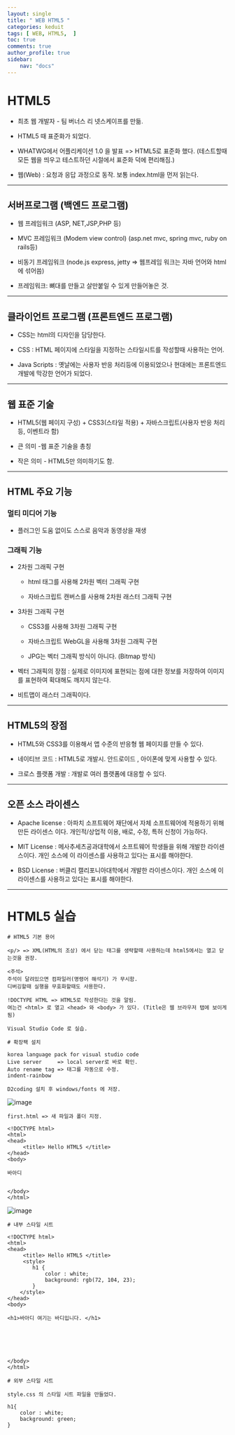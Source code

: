 ```yaml
---
layout: single
title: " WEB HTML5 "
categories: keduit
tags: [ WEB, HTML5,  ]
toc: true 
comments: true
author_profile: true
sidebar:
    nav: "docs"
---
```


# HTML5

* 최초 웹 개발자 - 팀 버너스 리 넷스케이프를 만듦.


* HTML5 때 표준화가 되었다.


* WHATWG에서 어플리케이션 1.0 을 발표 => HTML5로 표준화 했다.
(테스트할때 모든 웹을 띄우고 테스트하던 시절에서 표준화 덕에 편리해짐.)

* 웹(Web) : 요청과 응답 과정으로 동작. 보통 index.html을 먼저 읽는다.

---

## 서버프로그램 (백엔드 프로그램)

* 웹 프레임워크 (ASP, NET,JSP,PHP 등)


* MVC 프레임워크 (Modem view control) (asp.net mvc, spring mvc, ruby on rails등)


* 비동기 프레임워크 (node.js express, jetty => 웹프레임 워크는 자바 언어와 html에 섞어씀)

* 프레임워크: 뼈대를 만들고 살만붙일 수 있게 만들어놓은 것.

---

## 클라이언트 프로그램 (프론트엔드 프로그램)

* CSS는 html의 디자인을 담당한다.

* CSS : HTML 페이지에 스타일을 지정하는 스타일시트를 작성할때 사용하는 언어.

* Java Scripts : 옛날에는 사용자 반응 처리등에 이용되었으나 현대에는 프론트엔드 개발에 막강한 언어가 되었다.

---

## 웹 표준 기술
* HTML5(웹 페이지 구성) + CSS3(스타일 적용) + 자바스크립트(사용자 반응 처리 등, 이벤트라 함)

* 큰 의미 -웹 표준 기술을 총칭

* 작은 의미 - HTML5만 의미하기도 함.

---

## HTML 주요 기능

### 멀티 미디어 기능

* 플러그인 도움 없이도 스스로 음악과 동영상을 재생

### 그래픽 기능

* 2차원 그래픽 구현
   * html 태그를 사용해 2차원 벡터 그래픽 구현 
  
   * 자바스크립트 캔버스를 사용해 2차원 래스터 그래픽 구현

* 3차원 그래픽 구현
   * CSS3를 사용해 3차원 그래픽 구현
  
   * 자바스크립트 WebGL을 사용해 3차원 그래픽 구현
  
   * JPG는 벡터 그래픽 방식이 아니다. (Bitmap 방식)

* 벡터 그래픽의 장점 : 실제로 이미지에 표현되는 점에 대한 정보를 저장하여 이미지를 표현하여 확대해도 깨지지 않는다.

* 비트맵이 래스터 그래픽이다.

---

## HTML5의 장점

* HTML5와 CSS3를 이용해서 앱 수준의 반응형 웹 페이지를 만들 수 있다.

* 네이티브 코드 : HTML5로 개발시. 안드로이드 , 아이폰에 맞게 사용할 수 있다.

* 크로스 플랫폼 개발 : 개발로 여러 플랫폼에 대응할 수 있다.

---

## 오픈 소스 라이센스

* Apache license : 아파치 소프트웨어 재단에서 자체 소프트웨어에 적용하기 위해 만든 라이센스 이다. 개인적/상업적 이용, 배로, 수정, 특허 신청이 가능하다.

* MIT License : 메사추세츠공과대학에서 소프트웨어 학생들을 위해 개발한 라이센스이다. 개인 소스에 이 라이센스를 사용하고 있다는 표시를 해야한다.

* BSD License : 버클리 캘리포니아대학에서 개발한 라이센스이다. 개인 소스에 이 라이센스를 사용하고 있다는 표시를 해야한다.

---

# HTML5 실습

```
# HTML5 기본 용어

<p/> => XML(HTML의 조상) 에서 닫는 태그를 생략할때 사용하는데 html5에서는 열고 닫는것을 권장.

<주석>
주석이 달려있으면 컴파일러(명령어 해석기) 가 무시함.
디버깅할때 실행을 무효화할때도 사용한다.

!DOCTYPE HTML => HTML5로 작성한다는 것을 알림.
여는건 <html> 로 열고 <head> 와 <body> 가 있다. (Title은 웹 브라우저 탭에 보이게 됨)
```

```
Visual Studio Code 로 실습.

# 확장팩 설치

korea language pack for visual studio code
Live server     => local server로 바로 확인.
Auto rename tag => 태그를 자동으로 수정.
indent-rainbow

D2coding 설치 후 windows/fonts 에 저장.
```

![image](https://user-images.githubusercontent.com/128279031/229441007-9610efb9-c0f0-42d3-ab78-e3605fdb0bc5.png)


```
first.html => 새 파일과 폴더 지정.

<!DOCTYPE html>
<html>
<head>
     <title> Hello HTML5 </title>
</head>
<body>

바아디


</body>
</html>
```

![image](https://user-images.githubusercontent.com/128279031/229441508-16733c86-2e35-492c-8315-6b95c0f15bc9.png)


```
# 내부 스타일 시트

<!DOCTYPE html>
<html>
<head>
     <title> Hello HTML5 </title>
     <style>
        h1 {
            color : white;
            background: rgb(72, 104, 23);
        }
    </style>
</head>
<body>

<h1>바아디 여기는 바디입니다. </h1>






</body>
</html>

```

```
# 외부 스타일 시트

style.css 의 스타일 시트 파일을 만들었다.

h1{
    color : white;
    background: green;
}


